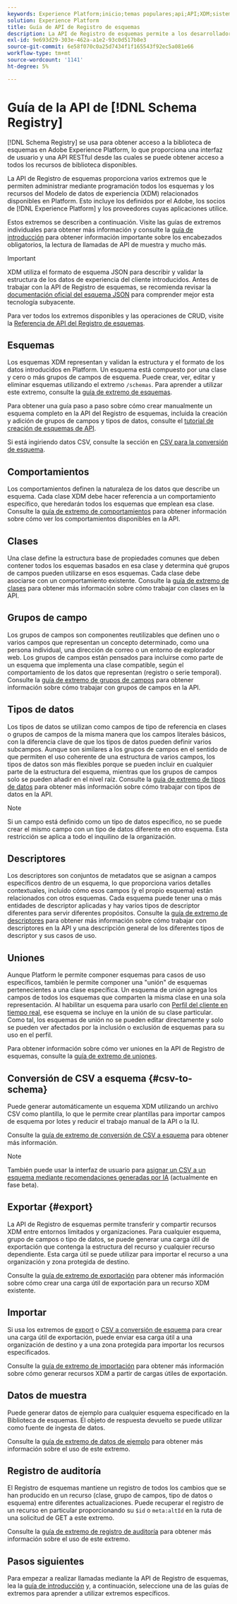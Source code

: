 ```yaml
---
keywords: Experience Platform;inicio;temas populares;api;API;XDM;sistema XDM;modelo de datos de experiencia;modelo de datos de experiencia;modelo de datos de experiencia;modelo de datos;modelo de datos;registro de esquemas;Registro de esquemas;
solution: Experience Platform
title: Guía de API de Registro de esquemas
description: La API de Registro de esquemas permite a los desarrolladores administrar mediante programación todos los esquemas y los recursos del Modelo de datos de experiencia (XDM) relacionados dentro de Adobe Experience Platform. Siga esta guía para aprender a realizar operaciones clave con la API.
exl-id: 9e693d29-303e-462a-a1e2-93c0d517b8e3
source-git-commit: 6e58f070c0a25d7434f1f165543f92ec5a081e66
workflow-type: tm+mt
source-wordcount: '1141'
ht-degree: 5%

---
```


# Guía de la API de [!DNL Schema Registry]

[!DNL Schema Registry] se usa para obtener acceso a la biblioteca de esquemas en Adobe Experience Platform, lo que proporciona una interfaz de usuario y una API RESTful desde las cuales se puede obtener acceso a todos los recursos de biblioteca disponibles.

La API de Registro de esquemas proporciona varios extremos que le permiten administrar mediante programación todos los esquemas y los recursos del Modelo de datos de experiencia (XDM) relacionados disponibles en Platform. Esto incluye los definidos por el Adobe, los socios de [!DNL Experience Platform] y los proveedores cuyas aplicaciones utilice.

Estos extremos se describen a continuación. Visite las guías de extremos individuales para obtener más información y consulte la [guía de introducción](./getting-started.md) para obtener información importante sobre los encabezados obligatorios, la lectura de llamadas de API de muestra y mucho más.

>[!IMPORTANT]
>
>XDM utiliza el formato de esquema JSON para describir y validar la estructura de los datos de experiencia del cliente introducidos. Antes de trabajar con la API de Registro de esquemas, se recomienda revisar la [documentación oficial del esquema JSON](https://json-schema.org/) para comprender mejor esta tecnología subyacente.

Para ver todos los extremos disponibles y las operaciones de CRUD, visite la [Referencia de API del Registro de esquemas](https://www.adobe.io/experience-platform-apis/references/schema-registry/).

## Esquemas

Los esquemas XDM representan y validan la estructura y el formato de los datos introducidos en Platform. Un esquema está compuesto por una clase y cero o más grupos de campos de esquema. Puede crear, ver, editar y eliminar esquemas utilizando el extremo `/schemas`. Para aprender a utilizar este extremo, consulte la [guía de extremo de esquemas](./schemas.md).

Para obtener una guía paso a paso sobre cómo crear manualmente un esquema completo en la API del Registro de esquemas, incluida la creación y adición de grupos de campos y tipos de datos, consulte el [tutorial de creación de esquemas de API](../tutorials/create-schema-api.md).

Si está ingiriendo datos CSV, consulte la sección en [CSV para la conversión de esquema](#csv-to-schema).

## Comportamientos

Los comportamientos definen la naturaleza de los datos que describe un esquema. Cada clase XDM debe hacer referencia a un comportamiento específico, que heredarán todos los esquemas que emplean esa clase. Consulte la [guía de extremo de comportamientos](./behaviors.md) para obtener información sobre cómo ver los comportamientos disponibles en la API.

## Clases

Una clase define la estructura base de propiedades comunes que deben contener todos los esquemas basados en esa clase y determina qué grupos de campos pueden utilizarse en esos esquemas. Cada clase debe asociarse con un comportamiento existente. Consulte la [guía de extremo de clases](./classes.md) para obtener más información sobre cómo trabajar con clases en la API.

## Grupos de campo

Los grupos de campos son componentes reutilizables que definen uno o varios campos que representan un concepto determinado, como una persona individual, una dirección de correo o un entorno de explorador web. Los grupos de campos están pensados para incluirse como parte de un esquema que implementa una clase compatible, según el comportamiento de los datos que representan (registro o serie temporal). Consulte la [guía de extremo de grupos de campos](./field-groups.md) para obtener información sobre cómo trabajar con grupos de campos en la API.

## Tipos de datos

Los tipos de datos se utilizan como campos de tipo de referencia en clases o grupos de campos de la misma manera que los campos literales básicos, con la diferencia clave de que los tipos de datos pueden definir varios subcampos. Aunque son similares a los grupos de campos en el sentido de que permiten el uso coherente de una estructura de varios campos, los tipos de datos son más flexibles porque se pueden incluir en cualquier parte de la estructura del esquema, mientras que los grupos de campos solo se pueden añadir en el nivel raíz. Consulte la [guía de extremo de tipos de datos](./data-types.md) para obtener más información sobre cómo trabajar con tipos de datos en la API.

>[!NOTE]
>
>Si un campo está definido como un tipo de datos específico, no se puede crear el mismo campo con un tipo de datos diferente en otro esquema. Esta restricción se aplica a todo el inquilino de la organización.

## Descriptores

Los descriptores son conjuntos de metadatos que se asignan a campos específicos dentro de un esquema, lo que proporciona varios detalles contextuales, incluido cómo esos campos (y el propio esquema) están relacionados con otros esquemas. Cada esquema puede tener una o más entidades de descriptor aplicadas y hay varios tipos de descriptor diferentes para servir diferentes propósitos. Consulte la [guía de extremo de descriptores](./descriptors.md) para obtener más información sobre cómo trabajar con descriptores en la API y una descripción general de los diferentes tipos de descriptor y sus casos de uso.

## Uniones

Aunque Platform le permite componer esquemas para casos de uso específicos, también le permite componer una &quot;unión&quot; de esquemas pertenecientes a una clase específica. Un esquema de unión agrega los campos de todos los esquemas que comparten la misma clase en una sola representación. Al habilitar un esquema para usarlo con [Perfil del cliente en tiempo real](../../profile/home.md), ese esquema se incluye en la unión de su clase particular. Como tal, los esquemas de unión no se pueden editar directamente y solo se pueden ver afectados por la inclusión o exclusión de esquemas para su uso en el perfil.

Para obtener información sobre cómo ver uniones en la API de Registro de esquemas, consulte la [guía de extremo de uniones](./unions.md).

## Conversión de CSV a esquema {#csv-to-schema}

Puede generar automáticamente un esquema XDM utilizando un archivo CSV como plantilla, lo que le permite crear plantillas para importar campos de esquema por lotes y reducir el trabajo manual de la API o la IU.

Consulte la [guía de extremo de conversión de CSV a esquema](./export.md) para obtener más información.

>[!NOTE]
>
>También puede usar la interfaz de usuario para [asignar un CSV a un esquema mediante recomendaciones generadas por IA](../../ingestion/tutorials/map-csv/recommendations.md) (actualmente en fase beta).

## Exportar {#export}

La API de Registro de esquemas permite transferir y compartir recursos XDM entre entornos limitados y organizaciones. Para cualquier esquema, grupo de campos o tipo de datos, se puede generar una carga útil de exportación que contenga la estructura del recurso y cualquier recurso dependiente. Esta carga útil se puede utilizar para importar el recurso a una organización y zona protegida de destino.

Consulte la [guía de extremo de exportación](./export.md) para obtener más información sobre cómo crear una carga útil de exportación para un recurso XDM existente.

## Importar

Si usa los extremos de [export](#export) o [CSV a conversión de esquema](./import.md) para crear una carga útil de exportación, puede enviar esa carga útil a una organización de destino y a una zona protegida para importar los recursos especificados.

Consulte la [guía de extremo de importación](./export.md) para obtener más información sobre cómo generar recursos XDM a partir de cargas útiles de exportación.

## Datos de muestra

Puede generar datos de ejemplo para cualquier esquema especificado en la Biblioteca de esquemas. El objeto de respuesta devuelto se puede utilizar como fuente de ingesta de datos.

Consulte la [guía de extremo de datos de ejemplo](./sample-data.md) para obtener más información sobre el uso de este extremo.

## Registro de auditoría

El Registro de esquemas mantiene un registro de todos los cambios que se han producido en un recurso (clase, grupo de campos, tipo de datos o esquema) entre diferentes actualizaciones. Puede recuperar el registro de un recurso en particular proporcionando su `$id` o `meta:altId` en la ruta de una solicitud de GET a este extremo.

Consulte la [guía de extremo de registro de auditoría](./audit-log.md) para obtener más información sobre el uso de este extremo.

## Pasos siguientes

Para empezar a realizar llamadas mediante la API de Registro de esquemas, lea la [guía de introducción](./getting-started.md) y, a continuación, seleccione una de las guías de extremos para aprender a utilizar extremos específicos.
